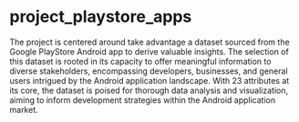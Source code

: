# project_playstore_apps


The project is centered around take advantage a dataset sourced from the Google PlayStore Android app to derive valuable insights. The selection of this dataset is rooted in its capacity to offer meaningful information to diverse stakeholders, encompassing developers, businesses, and general users intrigued by the Android application landscape. With 23 attributes at its core, the dataset is poised for thorough data analysis and visualization, aiming to inform development strategies within the Android application market.
